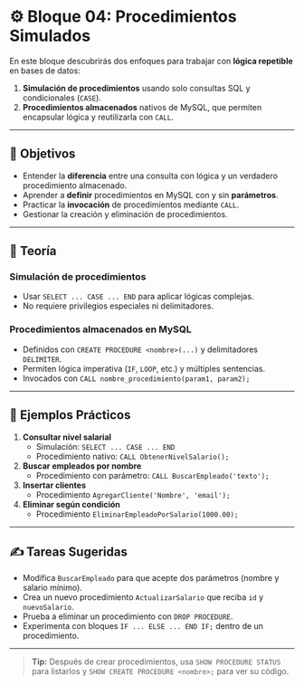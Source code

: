 # ⚙️ Bloque 04: Procedimientos Simulados

En este bloque descubrirás dos enfoques para trabajar con **lógica repetible** en bases de datos:

1. **Simulación de procedimientos** usando solo consultas SQL y condicionales (`CASE`).
2. **Procedimientos almacenados** nativos de MySQL, que permiten encapsular lógica y reutilizarla con `CALL`.

---

## 🎯 Objetivos

- Entender la **diferencia** entre una consulta con lógica y un verdadero procedimiento almacenado.
- Aprender a **definir** procedimientos en MySQL con y sin **parámetros**.
- Practicar la **invocación** de procedimientos mediante `CALL`.
- Gestionar la creación y eliminación de procedimientos.

---

## 📘 Teoría

### Simulación de procedimientos
- Usar `SELECT ... CASE ... END` para aplicar lógicas complejas.
- No requiere privilegios especiales ni delimitadores.

### Procedimientos almacenados en MySQL
- Definidos con `CREATE PROCEDURE <nombre>(...)` y delimitadores `DELIMITER`.
- Permiten lógica imperativa (`IF`, `LOOP`, etc.) y múltiples sentencias.
- Invocados con `CALL nombre_procedimiento(param1, param2);`

---

## 🧪 Ejemplos Prácticos

1. **Consultar nivel salarial**  
   - Simulación: `SELECT ... CASE ... END`  
   - Procedimiento nativo: `CALL ObtenerNivelSalario();`
2. **Buscar empleados por nombre**  
   - Procedimiento con parámetro: `CALL BuscarEmpleado('texto');`
3. **Insertar clientes**  
   - Procedimiento `AgregarCliente('Nombre', 'email');`
4. **Eliminar según condición**  
   - Procedimiento `EliminarEmpleadoPorSalario(1000.00);`

---

## ✍️ Tareas Sugeridas

- Modifica `BuscarEmpleado` para que acepte dos parámetros (nombre y salario mínimo).
- Crea un nuevo procedimiento `ActualizarSalario` que reciba `id` y `nuevoSalario`.
- Prueba a eliminar un procedimiento con `DROP PROCEDURE`.
- Experimenta con bloques `IF ... ELSE ... END IF;` dentro de un procedimiento.

---

> **Tip:** Después de crear procedimientos, usa `SHOW PROCEDURE STATUS` para listarlos y `SHOW CREATE PROCEDURE <nombre>;` para ver su código.
